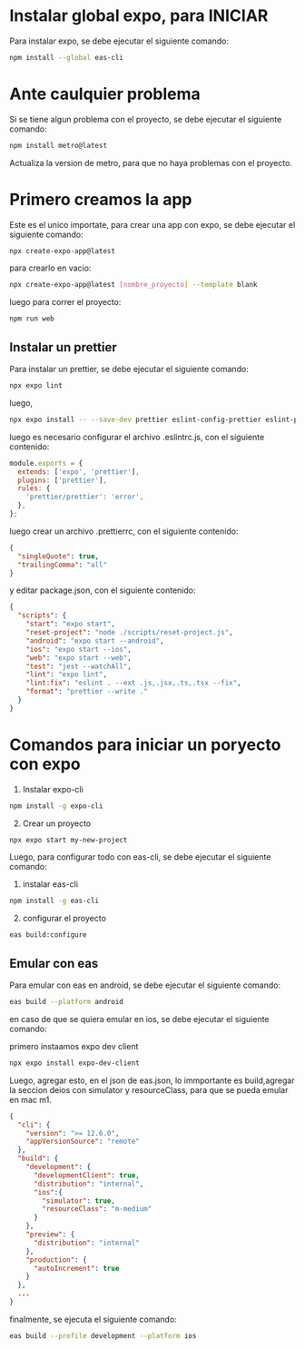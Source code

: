 # Instalar global expo, para INICIAR

Para instalar expo, se debe ejecutar el siguiente comando:

```bash
npm install --global eas-cli
```


# Ante caulquier problema

Si se tiene algun problema con el proyecto, se debe ejecutar el siguiente comando:

```bash
npm install metro@latest
```

Actualiza la version de metro, para que no haya problemas con el proyecto.



# Primero creamos la app

Este es el unico importate, para crear una app con expo, se debe ejecutar el siguiente comando:
```bash
npx create-expo-app@latest
```

para crearlo en vacio:

```bash
npx create-expo-app@latest [nombre_proyecto] --template blank
```

luego para correr el proyecto:

```bash
npm run web
```

## Instalar un prettier

Para instalar un prettier, se debe ejecutar el siguiente comando:

```bash
npx expo lint
```

luego,

```bash
npx expo install -- --save-dev prettier eslint-config-prettier eslint-plugin-prettier
```

luego es necesario configurar el archivo .eslintrc.js, con el siguiente contenido:

```js
module.exports = {
  extends: ['expo', 'prettier'],
  plugins: ['prettier'],
  rules: {
    'prettier/prettier': 'error',
  },
};
```

luego crear un archivo .prettierrc, con el siguiente contenido:

```json
{
  "singleQuote": true,
  "trailingComma": "all"
}
```

y editar package.json, con el siguiente contenido:

```json
{
  "scripts": {
    "start": "expo start",
    "reset-project": "node ./scripts/reset-project.js",
    "android": "expo start --android",
    "ios": "expo start --ios",
    "web": "expo start --web",
    "test": "jest --watchAll",
    "lint": "expo lint",
    "lint:fix": "eslint . --ext .js,.jsx,.ts,.tsx --fix",
    "format": "prettier --write ."
  }
}
```

# Comandos para iniciar un poryecto con expo

1. Instalar expo-cli
```bash
npm install -g expo-cli
```
2. Crear un proyecto
```bash
npx expo start my-new-project
```

Luego, para configurar todo con eas-cli, se debe ejecutar el siguiente comando:

1. instalar eas-cli
```bash
npm install -g eas-cli
```

2. configurar el proyecto
```bash
eas build:configure
```

## Emular con eas

Para emular con eas en android, se debe ejecutar el siguiente comando:

```bash
eas build --platform android
```

en caso de que se quiera emular en ios, se debe ejecutar el siguiente comando:

primero instaamos expo dev client

```bash
npx expo install expo-dev-client
```

Luego, agregar esto, en el json de eas.json, lo immportante es build,agregar
la seccion deios con simulator y resourceClass, para que se pueda emular en mac m1.

```json
{
  "cli": {
    "version": ">= 12.6.0",
    "appVersionSource": "remote"
  },
  "build": {
    "development": {
      "developmentClient": true,
      "distribution": "internal",
      "ios":{
        "simulator": true,
        "resourceClass": "m-medium"
      }
    },
    "preview": {
      "distribution": "internal"
    },
    "production": {
      "autoIncrement": true
    }
  },
  ...
}

```

finalmente, se ejecuta el siguiente comando:

```bash
eas build --profile development --platform ios
```






